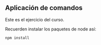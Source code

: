 ## Aplicación de comandos

Este es el ejercicio del curso.

Recuerden instalar los paquetes de node así:

`npm install`
